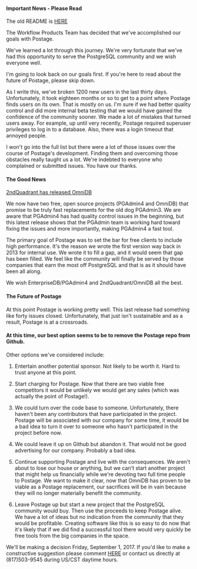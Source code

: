 #### Important News - Please Read

The old README is [HERE](https://github.com/workflowproducts/postage/blob/master/READMEOLD.md)

The Workflow Products Team has decided that we've accomplished our goals with Postage.

We've learned a lot through this journey. We're very fortunate that we've had this opportunity to serve the PostgreSQL community and we wish everyone well.

I'm going to look back on our goals first. If you're here to read about the future of Postage, please skip down.

As I write this, we've broken 1200 new users in the last thirty days. Unfortunately, it took eighteen months or so to get to a point where Postage finds users on its own. That is mostly on us. I'm sure if we had better quality control and did more internal beta testing that we would have gained the confidence of the community sooner. We made a lot of mistakes that turned users away. For example, up until very recently, Postage required superuser privileges to log in to a database. Also, there was a login timeout that annoyed people. 

I won't go into the full list but there were a lot of those issues over the course of Postage's development. Finding them and overcoming those obstacles really taught us a lot. We're indebted to everyone who complained or submitted issues. You have our thanks.


#### The Good News

[2ndQuadrant has released OmniDB](https://www.postgresql.org/about/news/1775/?utm_source=dbweekly&utm_medium=email)

We now have two free, open source projects (PGAdmin4 and OmniDB) that promise to be truly fast replacements for the old dog PGAdmin3. We are aware that PGAdmin4 has had quality control issues in the beginning, but this latest release shows that the PGAdmin team is working hard toward fixing the issues and more importantly, making PGAdmin4 a fast tool.

The primary goal of Postage was to set the bar for free clients to include high performance. It's the reason we wrote the first version way back in 2013 for internal use. We wrote it to fill a gap, and it would seem that gap has been filled. We feel like the community will finally be served by those companies that earn the most off PostgreSQL and that is as it should have been all along.

We wish EnterpriseDB/PGAdmin4 and 2ndQuadrant/OmniDB all the best. 


#### The Future of Postage

At this point Postage is working pretty well. This last release had something like forty issues closed. Unfortunately, that just isn't sustainable and as a result, Postage is at a crossroads. 

#### At this time, our best option seems to be to remove the Postage repo from Github. 

Other options we've considered include:

1) Entertain another potential sponsor. Not likely to be worth it. Hard to trust anyone at this point. 

2) Start charging for Postage. Now that there are two viable free competitors it would be unlikely we would get any sales (which was actually the point of Postage!).

3) We could turn over the code base to someone. Unfortunately, there haven't been any contributors that have participated in the project. Postage will be associated with our company for some time, it would be a bad idea to turn it over to someone who hasn't participated in the project before now.

4) We could leave it up on Github but abandon it. That would not be good advertising for our company. Probably a bad idea.

5) Continue supporting Postage and live with the consequences. We aren't about to lose our house or anything, but we can't start another project that might help us financially while we're devoting two full time people to Postage. We want to make it clear, now that OmniDB has proven to be viable as a Postage replacement, our sacrifices will be in vain because they will no longer materially benefit the community. 

6) Leave Postage up but start a new project that the PostgreSQL community would buy. Then use the proceeds to keep Postage alive. We have a lot of ideas but no indication from the community that they would be profitable. Creating software like this is so easy to do now that it's likely that if we did find a successful tool there would very quickly be free tools from the big companies in the space.

We'll be making a decision Friday, September 1, 2017. If you'd like to make a constructive suggestion please comment [HERE](https://github.com/workflowproducts/postage/issues/396) or contact us directly at (817)503-9545 during US/CST daytime hours.















